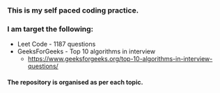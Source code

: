 ### This is my self paced coding practice.
### I am target the following:
 - Leet Code - 1187 questions
 - GeeksForGeeks - Top 10 algorithms in interview
    - https://www.geeksforgeeks.org/top-10-algorithms-in-interview-questions/

#### The repository is organised as per each topic.